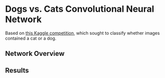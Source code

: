 # Dogs vs. Cats Convolutional Neural Network

Based on [this Kaggle competition](https://www.kaggle.com/c/dogs-vs-cats/overview), which sought to classify whether images contained a cat or a dog.

## Network Overview

## Results
